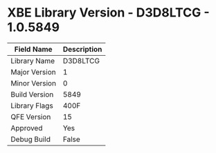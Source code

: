 # XBE Library Version - D3D8LTCG - 1.0.5849

| Field Name | Description |
|---|---|
| Library Name | D3D8LTCG |
| Major Version | 1 |
| Minor Version | 0 |
| Build Version | 5849 |
| Library Flags | 400F |
| QFE Version | 15 |
| Approved | Yes |
| Debug Build | False |
